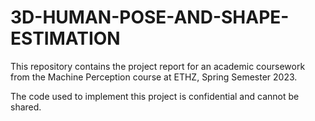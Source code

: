 # 3D-HUMAN-POSE-AND-SHAPE-ESTIMATION
This repository contains the project report for an academic coursework from the Machine Perception course at ETHZ, Spring Semester 2023. 

The code used to implement this project is confidential and cannot be shared.
